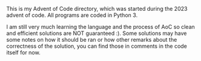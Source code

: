 This is my Advent of Code directory, which was started during the 2023 advent of code. All programs are coded in Python 3.

I am still very much learning the language and the process of AoC so clean and efficient solutions are NOT guaranteed :).
Some solutions may have some notes on how it should be ran or how other remarks about the correctness of the solution, you can find those in comments in the code itself for now.
